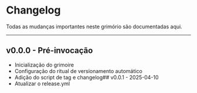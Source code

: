 # Changelog

Todas as mudanças importantes neste grimório são documentadas aqui.

---

## v0.0.0 - Pré-invocação

- Inicialização do grimoire
- Configuração do ritual de versionamento automático
- Adição do script de tag e changelog## v0.0.1 - 2025-04-10
- Atualizar o release.yml
